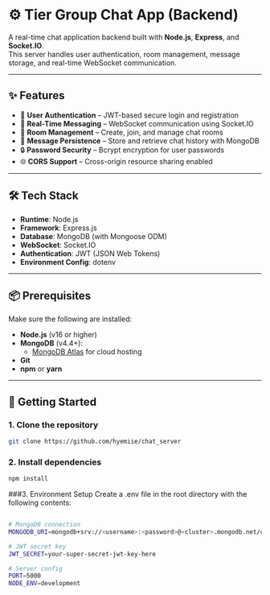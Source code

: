 # ⚙️ Tier Group Chat App (Backend)

A real-time chat application backend built with **Node.js**, **Express**, and **Socket.IO**.  
This server handles user authentication, room management, message storage, and real-time WebSocket communication.

---

## ✨ Features

- 🔐 **User Authentication** – JWT-based secure login and registration  
- 💬 **Real-Time Messaging** – WebSocket communication using Socket.IO  
- 🧩 **Room Management** – Create, join, and manage chat rooms  
- 📜 **Message Persistence** – Store and retrieve chat history with MongoDB  
- 🔒 **Password Security** – Bcrypt encryption for user passwords  
- 🌐 **CORS Support** – Cross-origin resource sharing enabled  

---

## 🛠️ Tech Stack

- **Runtime**: Node.js  
- **Framework**: Express.js  
- **Database**: MongoDB (with Mongoose ODM)  
- **WebSocket**: Socket.IO  
- **Authentication**: JWT (JSON Web Tokens)  
- **Environment Config**: dotenv  

---

## 📦 Prerequisites

Make sure the following are installed:

- **Node.js** (v16 or higher)  
- **MongoDB** (v4.4+):  
  - [MongoDB Atlas](https://www.mongodb.com/cloud/atlas) for cloud hosting  
- **Git**  
- **npm** or **yarn**

---

## 🚀 Getting Started

### 1. Clone the repository

```bash
git clone https://github.com/hyemiie/chat_server
```
### 2. Install dependencies

```bash
npm install
```


###3. Environment Setup
Create a .env file in the root directory with the following contents:
```bash

# MongoDB connection
MONGODB_URI=mongodb+srv://<username>:<password>@<cluster>.mongodb.net/chat-app

# JWT secret key
JWT_SECRET=your-super-secret-jwt-key-here

# Server config
PORT=5000
NODE_ENV=development

```
